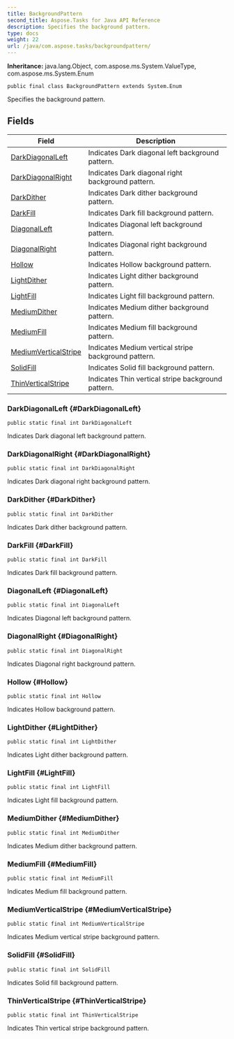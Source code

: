 ```yaml
---
title: BackgroundPattern
second_title: Aspose.Tasks for Java API Reference
description: Specifies the background pattern.
type: docs
weight: 22
url: /java/com.aspose.tasks/backgroundpattern/
---
```


**Inheritance:**
java.lang.Object, com.aspose.ms.System.ValueType, com.aspose.ms.System.Enum
```
public final class BackgroundPattern extends System.Enum
```

Specifies the background pattern.
## Fields

| Field | Description |
| --- | --- |
| [DarkDiagonalLeft](#DarkDiagonalLeft) | Indicates Dark diagonal left background pattern. |
| [DarkDiagonalRight](#DarkDiagonalRight) | Indicates Dark diagonal right background pattern. |
| [DarkDither](#DarkDither) | Indicates Dark dither background pattern. |
| [DarkFill](#DarkFill) | Indicates Dark fill background pattern. |
| [DiagonalLeft](#DiagonalLeft) | Indicates Diagonal left background pattern. |
| [DiagonalRight](#DiagonalRight) | Indicates Diagonal right background pattern. |
| [Hollow](#Hollow) | Indicates Hollow background pattern. |
| [LightDither](#LightDither) | Indicates Light dither background pattern. |
| [LightFill](#LightFill) | Indicates Light fill background pattern. |
| [MediumDither](#MediumDither) | Indicates Medium dither background pattern. |
| [MediumFill](#MediumFill) | Indicates Medium fill background pattern. |
| [MediumVerticalStripe](#MediumVerticalStripe) | Indicates Medium vertical stripe background pattern. |
| [SolidFill](#SolidFill) | Indicates Solid fill background pattern. |
| [ThinVerticalStripe](#ThinVerticalStripe) | Indicates Thin vertical stripe background pattern. |
### DarkDiagonalLeft {#DarkDiagonalLeft}
```
public static final int DarkDiagonalLeft
```


Indicates Dark diagonal left background pattern.

### DarkDiagonalRight {#DarkDiagonalRight}
```
public static final int DarkDiagonalRight
```


Indicates Dark diagonal right background pattern.

### DarkDither {#DarkDither}
```
public static final int DarkDither
```


Indicates Dark dither background pattern.

### DarkFill {#DarkFill}
```
public static final int DarkFill
```


Indicates Dark fill background pattern.

### DiagonalLeft {#DiagonalLeft}
```
public static final int DiagonalLeft
```


Indicates Diagonal left background pattern.

### DiagonalRight {#DiagonalRight}
```
public static final int DiagonalRight
```


Indicates Diagonal right background pattern.

### Hollow {#Hollow}
```
public static final int Hollow
```


Indicates Hollow background pattern.

### LightDither {#LightDither}
```
public static final int LightDither
```


Indicates Light dither background pattern.

### LightFill {#LightFill}
```
public static final int LightFill
```


Indicates Light fill background pattern.

### MediumDither {#MediumDither}
```
public static final int MediumDither
```


Indicates Medium dither background pattern.

### MediumFill {#MediumFill}
```
public static final int MediumFill
```


Indicates Medium fill background pattern.

### MediumVerticalStripe {#MediumVerticalStripe}
```
public static final int MediumVerticalStripe
```


Indicates Medium vertical stripe background pattern.

### SolidFill {#SolidFill}
```
public static final int SolidFill
```


Indicates Solid fill background pattern.

### ThinVerticalStripe {#ThinVerticalStripe}
```
public static final int ThinVerticalStripe
```


Indicates Thin vertical stripe background pattern.

